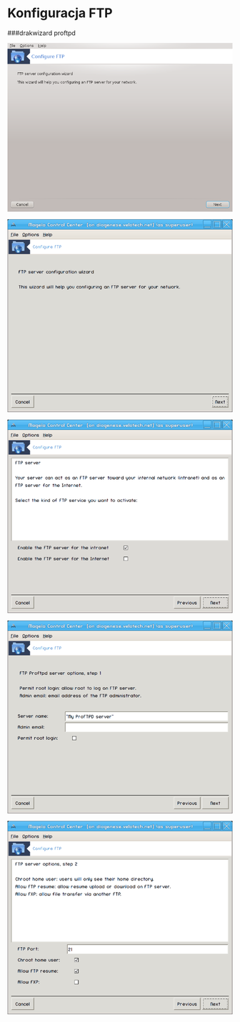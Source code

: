 # Konfiguracja FTP

###drakwizard proftpd

![](../img/drakwizard_proftpd.png)

![](../img/drakwizard-ftp-step1.png)

![](../img/drakwizard-ftp-step2.png)

![](../img/drakwizard-ftp-step3.png)

![](../img/drakwizard-ftp-step4.png)


